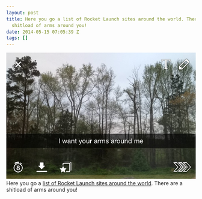 ```yaml
---
layout: post
title: Here you go a list of Rocket Launch sites around the world. There are a
  shitload of arms around you!
date: 2014-05-15 07:05:39 Z
tags: []
---
```

![](/media/2014/05/85800438874.jpg)
Here you go a [list of Rocket Launch sites around the world](https://maps.google.com/maps?q=http://toolserver.org/~para/cgi-bin/kmlexport%3Farticle%3DList_of_rocket_launch_sites%26usecache%3D1). There are a shitload of arms around you!
